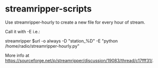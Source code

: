 # streamripper-scripts

Use streamripper-hourly to create a new file for every hour of stream.

Call it with -E i.e.:

streamripper $url -o always -D "station_%D" -E "python /home/radio/streamripper-hourly.py"

More info at https://sourceforge.net/p/streamripper/discussion/19083/thread/c17fff31/.
